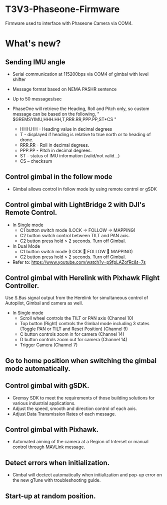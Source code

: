 # T3V3-Phaseone-Firmware
Firmware used to interface with Phaseone Camera via COM4. 

# What's new?

## Sending IMU angle
- Serial communication at 115200bps via COM4 of gimbal with level shifter
- Message format based on NEMA PASHR sentence
- Up to 50 messages/sec

- PhaseOne will retrieve the Heading, Roll and Pitch only, so custom message can be based on the following,
    " $GREMSYIMU,HHH.HH,T,RRR.RR,PPP.PP,ST*CS "
    + HHH.HH - Heading value in decimal degrees
    + T - displayed if heading is relative to true north or to heading of drone.
    + RRR.RR - Roll in decimal degrees.
    + PPP.PP - Pitch in decimal degrees.
    + ST – status of IMU information (valid/not valid…)
    + CS – checksum


## Control gimbal in the follow mode
- Gimbal allows control in follow mode by using remote  control or gSDK

## Control gimbal with LightBridge 2 with DJI's Remote Control.
- In Single mode
  + C1 button switch mode (LOCK -> FOLLOW -> MAPPING)
  + C2 button switch control between TILT and PAN axis.
  + C2 button press hold > 2 seconds. Turn off Gimbal.
- In Dual Mode
  + C1 button switch mode (LOCK  FOLLOW  MAPPING)
  + C2 button press hold > 2 seconds. Turn off Gimbal.
- Refer to: https://www.youtube.com/watch?v=p9fpLAZofRc&t=7s

## Control gimbal with Herelink with Pixhawk Flight Controller.
Use S.Bus signal output from the Herelink for simultaneous control of Autopilot, Gimbal and camera as well.
- In Single mode
  + Scroll wheel controls the TILT or PAN axis (Channel 10)
  + Top button (Right) controls the Gimbal mode including 3 states (Toggle PAN or TILT and Reset Position) (Channel 9)
  + C button controls zoom in for camera (Channel 14)
  + D button controls zoom out for camera (Channel 14)
  + Trigger Camera (Channel 7)

## Go to home position when switching the gimbal mode automatically.

## Control gimbal with gSDK.
- Gremsy SDK to meet the requirements of those building solutions for
various industrial applications.
- Adjust the speed, smooth and direction control of each axis. 
- Adjust Data Transmission Rates of each message.

## Control gimbal with Pixhawk.
- Automated aiming of the camera at a Region of Interset or manual control
through MAVLink message.

## Detect errors when initialization.
- Gimbal will dectect automatically when initialization and pop-up error on the
new gTune with troubleshooting guide.

## Start-up at random position.
